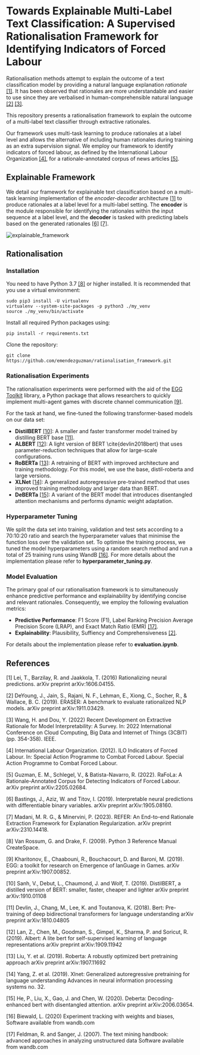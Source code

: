 # Towards Explainable Multi-Label Text Classification: A Supervised Rationalisation Framework for Identifying Indicators of Forced Labour

Rationalisation methods attempt to explain the outcome of a text classification model by providing a natural language explanation *rationale* [[1]](#1). It has been observed that rationales are more understandable and easier to use since they are verbalised in human-comprehensible natural language [[2]](#2) [[3]](#3).

This repository presents a rationalisation framework to explain the outcome of a multi-label text classifier through extractive rationales.

Our framework uses multi-task learning to produce rationales at a label level and allows the alternative of including human rationales during training as an extra supervision signal. We employ our framework to identify indicators of forced labour, as defined by the International Labour Organization [[4]](#4), for a rationale-annotated corpus of news articles [[5]](#5).

## Explainable Framework

We detail our framework for explainable text classification based on a multi-task learning implementation of the *encoder-decoder* architecture [[1]](#1) to produce rationales at a label level for a multi-label setting. The **encoder** is the module responsible for identifying the rationales within the input sequence at a label level, and the **decoder** is tasked with predicting labels based on the generated rationales [[6]](#6) [[7]](#7).

![explainable_framework](https://github.com/emendezguzman/rationalisation_framework/assets/90763977/16139184-338a-46ce-bd12-8c4471ff451c)

## Rationalisation

### Installation

You need to have Python 3.7 [[8]](#8) or higher installed. It is recommended that you use a virtual environment:

```
sudo pip3 install -U virtualenv
virtualenv --system-site-packages -p python3 ./my_venv
source ./my_venv/bin/activate
```

Install all required Python packages using:

```
pip install -r requirements.txt
```

Clone the repository:

```
git clone https://github.com/emendezguzman/rationalisation_framework.git
```

### Rationalisation Experiments

The rationalisation experiments were performed with the aid of the [EGG Toolkit](https://github.com/facebookresearch/EGG) library, a Python package that allows researchers to quickly implement multi-agent games with discrete channel communication [[9]](#9).

For the task at hand, we fine-tuned the following transformer-based models on our data set:
- **DistilBERT** [[10]](#10): A smaller and faster transformer model trained by distilling BERT base [[11]](#11). 
- **ALBERT** [[12]](#12): A light version of BERT \cite{devlin2018bert} that uses parameter-reduction techniques that allow for large-scale configurations.
- **RoBERTa** [[13]](#13): A retraining of BERT with improved architecture and training methodology.  For this model, we use the base, distil-roberta and large versions.
- **XLNet** [[14]](#14): A generalized autoregressive pre-trained method that uses improved training methodology and larger data than BERT.
- **DeBERTa** [[15]](#15): A variant of the BERT model that introduces disentangled attention mechanisms and performs dynamic weight adaptation.

### Hyperparameter Tuning

We split the data set into training, validation and test sets according to a 70:10:20 ratio and search the hyperparameter values that minimise the function loss over the validation set. To optimise the training process, we tuned the model hyperparameters using a random search method and run a total of 25 training runs using WandB [[16]](#16). For more details about the implementation please refer to **hyperparameter_tuning.py**.

### Model Evaluation

The primary goal of our rationalisation framework is to simultaneously enhance predictive performance and explainability by identifying concise and relevant rationales. Consequently, we employ the following evaluation metrics:
- **Predictive Performance**: F1 Score (F1), Label Ranking Precision Average Precision Score (LRAP), and Exact Match Ratio (EMR) [[17]](#17).
- **Explainability**: Plausibility, Suffiency and Comprehensiveness [[2]](#2).

For details about the implementation please refer to **evaluation.ipynb**.

## References

<a id="1">[1]</a> 
Lei, T., Barzilay, R. and Jaakkola, T. (2016)
Rationalizing neural predictions.
arXiv preprint arXiv:1606.04155.

<a id="2">[2]</a> 
DeYoung, J., Jain, S., Rajani, N. F., Lehman, E., Xiong, C., Socher, R., & Wallace, B. C. (2019).
ERASER: A benchmark to evaluate rationalized NLP models.
arXiv preprint arXiv:1911.03429.

<a id="3">[3]</a> 
Wang, H. and Dou, Y. (2022)
Recent Development on Extractive Rationale for Model Interpretability: A Survey. 
In: 2022 International Conference on Cloud Computing, Big Data and Internet of Things (3CBIT) (pp. 354-358). IEEE.

<a id="4">[4]</a>
International Labour Organization. (2012). 
ILO Indicators of Forced Labour. 
In: Special Action Programme to Combat Forced Labour. Special Action Programme to Combat Forced Labour.

<a id="5">[5]</a>
Guzman, E. M., Schlegel, V., & Batista-Navarro, R. (2022). 
RaFoLa: A Rationale-Annotated Corpus for Detecting Indicators of Forced Labour. 
arXiv preprint arXiv:2205.02684.

<a id="6">[6]</a>
Bastings, J., Aziz, W. and Titov, I. (2019). 
Interpretable neural predictions with differentiable binary variables. 
arXiv preprint arXiv:1905.08160.

<a id="7">[7]</a>
Madani, M. R. G., & Minervini, P. (2023). 
REFER: An End-to-end Rationale Extraction Framework for Explanation Regularization. 
arXiv preprint arXiv:2310.14418.

<a id="8">[8]</a>
Van Rossum, G. and Drake, F. (2009).
Python 3 Reference Manual
CreateSpace.

<a id="9">[9]</a>
Kharitonov, E., Chaabouni, R., Bouchacourt, D. and Baroni, M. (2019). 
EGG: a toolkit for research on Emergence of lanGuage in Games.
arXiv preprint arXiv:1907.00852.

<a id="10">[10]</a>
Sanh, V., Debut, L., Chaumond, J. and Wolf, T. (2019).
DistilBERT, a distilled version of BERT: smaller, faster, cheaper and lighter
arXiv preprint arXiv:1910.01108

<a id="11">[11]</a>
Devlin, J., Chang, M., Lee, K. and Toutanova, K. (2018).
Bert: Pre-training of deep bidirectional transformers for language understanding
arXiv preprint arXiv:1810.04805

<a id="12">[12]</a>
Lan, Z., Chen, M., Goodman, S., Gimpel, K., Sharma, P. and Soricut, R. (2019).
Albert: A lite bert for self-supervised learning of language representations
arXiv preprint arXiv:1909.11942

<a id="13">[13]</a>
Liu, Y. et al. (2019).
Roberta: A robustly optimized bert pretraining approach
arXiv preprint arXiv:1907.11692

<a id="14">[14]</a>
Yang, Z. et al. (2019).
Xlnet: Generalized autoregressive pretraining for language understanding
Advances in neural information processing systems no. 32.

<a id="15">[15]</a>
He, P., Liu, X., Gao, J. and Chen, W. (2020). 
Deberta: Decoding-enhanced bert with disentangled attention. 
arXiv preprint arXiv:2006.03654.

<a id="16">[16]</a>
Biewald, L. (2020)
Experiment tracking with weights and biases, 
Software available from wandb.com

<a id="17">[17]</a>
Feldman, R. and Sanger, J. (2007).
The text mining handbook: advanced approaches in analyzing unstructured data
Software available from wandb.com
